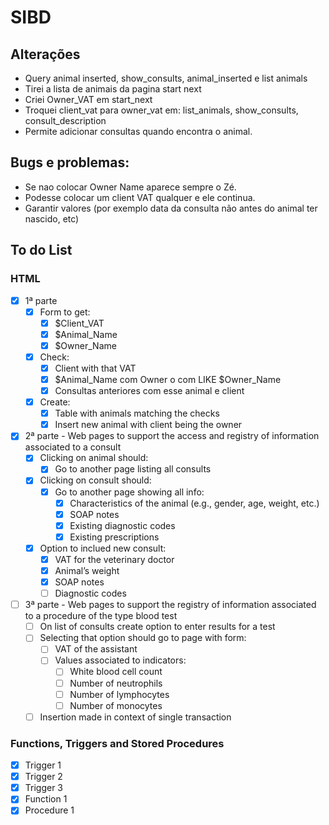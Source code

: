 # SIBD

## Alterações
- Query animal inserted, show_consults, animal_inserted e list animals 
- Tirei a lista de animais da pagina start next
- Criei Owner_VAT em start_next
- Troquei client_vat para owner_vat em: list_animals, show_consults, consult_description
- Permite adicionar consultas quando encontra o animal.

## Bugs e problemas:
- Se nao colocar Owner Name aparece sempre o Zé.
- Podesse colocar um client VAT qualquer e ele continua.
- Garantir valores (por exemplo data da consulta não antes do animal ter nascido, etc)

## To do List

###  HTML  
- [x] 1ª parte
  - [x] Form to get:
    - [x] $Client_VAT
    - [x] $Animal_Name
    - [x] $Owner_Name
  - [x] Check:
    - [x] Client with that VAT
    - [x] $Animal_Name com Owner o com LIKE $Owner_Name
    - [x] Consultas anteriores com esse animal e client
  - [x] Create:
    - [x] Table with animals matching the checks
    - [x] Insert new animal with client being the owner
  
- [x] 2ª parte - Web pages to support the access and registry of information associated to a consult
  - [x] Clicking on animal should:
    - [x] Go to another page listing all consults
  - [x] Clicking on consult should:
    - [x] Go to another page showing all info:
      - [x] Characteristics of the animal (e.g., gender, age, weight, etc.)
      - [x] SOAP notes
      - [x] Existing diagnostic codes
      - [x] Existing prescriptions
  - [x] Option to inclued new consult:
    - [x] VAT for the veterinary doctor
    - [x] Animal’s weight
    - [x] SOAP notes
    - [ ] Diagnostic codes

- [ ] 3ª parte - Web pages to support the registry of information associated to a procedure of the type blood test
  - [ ] On list of consults create option to enter results for a test
  - [ ] Selecting that option should go to page with form:
    - [ ] VAT of the assistant
    - [ ] Values associated to indicators:
      - [ ] White blood cell count
      - [ ] Number of neutrophils
      - [ ] Number of lymphocytes
      - [ ] Number of monocytes
  - [ ] Insertion made in context of single transaction

### Functions, Triggers and Stored Procedures
- [x] Trigger 1
- [x] Trigger 2
- [x] Trigger 3
- [x] Function 1
- [x] Procedure 1

